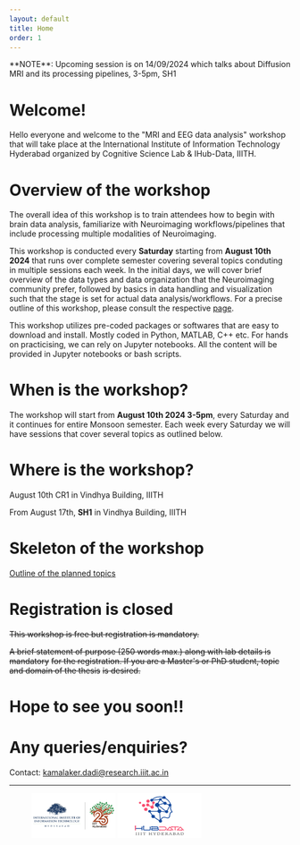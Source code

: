 ```yaml
---
layout: default
title: Home
order: 1
---
```


<div class="note"></div>
**NOTE**: Upcoming session is on 14/09/2024 which talks about Diffusion MRI and its processing pipelines, 3-5pm, SH1

# Welcome!
Hello everyone and welcome to the "MRI and EEG data analysis" workshop that will take place
at the International Institute of Information Technology Hyderabad organized by Cognitive
Science Lab & IHub-Data, IIITH.

# Overview of the workshop

The overall idea of this workshop is to train attendees how to begin with brain data analysis, 
 familiarize with Neuroimaging workflows/pipelines that include processing multiple modalities
of Neuroimaging.

 This workshop is conducted every **Saturday** starting from **August 10th 2024** that runs over complete semester covering several topics conduting in multiple sessions each week. In the initial days, we will cover brief overview of the data types and data organization that the Neuroimaging community prefer, followed by basics in data handling and visualization such that the stage is set for actual data analysis/workflows. For a precise outline of this workshop, please consult the respective [page](outline "Outline of the workshop").

This workshop utilizes pre-coded packages or softwares that are easy to download and install. Mostly
coded in Python, MATLAB, C++ etc. For hands on practicising, we can rely on Jupyter notebooks. 
All the content will be provided in Jupyter notebooks or bash scripts.

# When is the workshop?

The workshop will start from **August 10th 2024 3-5pm**, every Saturday and it continues for entire Monsoon semester. Each week every Saturday we will have sessions
that cover several topics as outlined below.

# Where is the workshop?

August 10th CR1 in Vindhya Building, IIITH

From August 17th, **SH1** in Vindhya Building, IIITH

# Skeleton of the workshop

[Outline of the planned topics](outline "Outline of the workshop")

# Registration is closed

~~This workshop is free but registration is mandatory.~~

~~A brief statement of purpose (250 words max.) along with lab details is mandatory~~
~~for the registration. If you are a Master's or PhD student, topic and domain of the thesis~~
~~is desired.~~

# Hope to see you soon!!

# Any queries/enquiries?

Contact: kamalaker.dadi@research.iiit.ac.in

___

<figure>
    <img src="static/IIITH.jpg"
         alt="IIITH" width="150" height="80">
    <img src="static/ihub-data.svg"
         alt="IIITH" width="150" height="80">
</figure>
